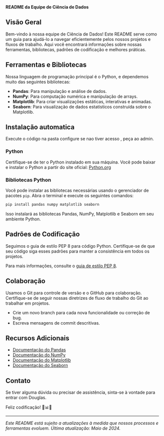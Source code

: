 **README da Equipe de Ciência de Dados**

## Visão Geral

Bem-vindo à nossa equipe de Ciência de Dados! Este README serve como um guia para ajudá-lo a navegar eficientemente pelos nossos projetos e fluxos de trabalho. Aqui você encontrará informações sobre nossas ferramentas, bibliotecas, padrões de codificação e melhores práticas.

## Ferramentas e Bibliotecas

Nossa linguagem de programação principal é o Python, e dependemos muito das seguintes bibliotecas:

- **Pandas**: Para manipulação e análise de dados.
- **NumPy**: Para computação numérica e manipulação de arrays.
- **Matplotlib**: Para criar visualizações estáticas, interativas e animadas.
- **Seaborn**: Para visualização de dados estatísticos construída sobre o Matplotlib.

## Instalação automatica

Execute o código na pasta configure se nao tiver acesso , peça ao admin.

### Python

Certifique-se de ter o Python instalado em sua máquina. Você pode baixar e instalar o Python a partir do site oficial: [Python.org](https://www.python.org/)

### Bibliotecas Python

Você pode instalar as bibliotecas necessárias usando o gerenciador de pacotes `pip`. Abra o terminal e execute os seguintes comandos:

```bash
pip install pandas numpy matplotlib seaborn
```

Isso instalará as bibliotecas Pandas, NumPy, Matplotlib e Seaborn em seu ambiente Python.

## Padrões de Codificação

Seguimos o guia de estilo PEP 8 para código Python. Certifique-se de que seu código siga esses padrões para manter a consistência em todos os projetos.

Para mais informações, consulte o [guia de estilo PEP 8](https://www.python.org/dev/peps/pep-0008/).

## Colaboração

Usamos o Git para controle de versão e o GitHub para colaboração. Certifique-se de seguir nossas diretrizes de fluxo de trabalho do Git ao trabalhar em projetos.

- Crie um novo branch para cada nova funcionalidade ou correção de bug.
- Escreva mensagens de commit descritivas.

## Recursos Adicionais

- [Documentação do Pandas](https://pandas.pydata.org/docs/)
- [Documentação do NumPy](https://numpy.org/doc/stable/)
- [Documentação do Matplotlib](https://matplotlib.org/stable/contents.html)
- [Documentação do Seaborn](https://seaborn.pydata.org/tutorial.html)

## Contato

Se tiver alguma dúvida ou precisar de assistência, sinta-se à vontade para entrar com Douglas.

Feliz codificação! 🚀📊🔬

---

_Este README está sujeito a atualizações à medida que nossos processos e ferramentas evoluem. Última atualização: Maio de 2024._
